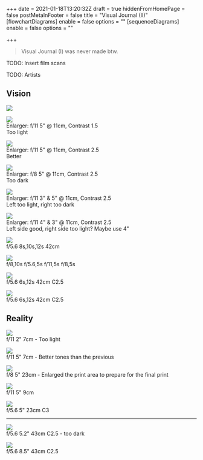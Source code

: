 +++
date = 2021-01-18T13:20:32Z
draft = true
hiddenFromHomePage = false
postMetaInFooter = false
title = "Visual Journal (II)"
[flowchartDiagrams]
enable = false
options = ""
[sequenceDiagrams]
enable = false
options = ""

+++
> Visual Journal (I) was never made btw.

TODO: Insert film scans

TODO: Artists

## Vision

![](/uploads/vision/f11-5s-11cm-c2-5-ii.jpg)

![](/uploads/vision/f11-5s-11cm-c1-5.jpg)  
Enlarger: f/11 5" @ 11cm, Contrast 1.5  
Too light

![](/uploads/vision/f11-5s-11cm-c2-5.jpg)  
Enlarger: f/11 5" @ 11cm, Contrast 2.5  
Better

![](/uploads/vision/f8-5s-11cm-c2-5.jpg)  
Enlarger: f/8 5" @ 11cm, Contrast 2.5  
Too dark

![](/uploads/vision/f11-3s-5s-11cm-c2-5.jpg)  
Enlarger: f/11 3" & 5" @ 11cm, Contrast 2.5  
Left too light, right too dark

![](/uploads/vision/f11-4s-3s-11cm-c2-5.jpg)  
Enlarger: f/11 4" & 3" @ 11cm, Contrast 2.5  
Left side good, right side too light? Maybe use 4"

![](/uploads/f5-6-8s-10s-12s-42cm.jpg)  
f/5.6 8s,10s,12s 42cm

![](/uploads/f8-10s-f5-6-5s-f11-5s-f8-5s.jpg)  
f/8,10s f/5.6,5s f/11,5s f/8,5s

![](/uploads/f5-6-6s-12s-42cm-c2-5.jpg)  
f/5.6 6s,12s 42cm C2.5

![](/uploads/f5-6-6s-12s-42cm-c2-5-_2.jpg)  
f/5.6 6s,12s 42cm C2.5

## Reality

![](/uploads/f11-2s-7cm.jpg)  
f/11 2" 7cm - Too light

![](/uploads/f11-5s-7cm.jpg)  
f/11 5" 7cm - Better tones than the previous

![](/uploads/f8-5s-23cm.jpg)  
f/8 5" 23cm - Enlarged the print area to prepare for the final print

![](/uploads/f11-5s-9cm.jpg)  
f/11 5" 9cm

![](/uploads/f5-6-5s-23cm-c3.jpg)  
f/5.6 5" 23cm C3

***

![](/uploads/f5-6-5-2s-43cm-c2-5.jpg)  
f/5.6 5.2" 43cm C2.5 - too dark

![](/uploads/f5-6-8-5s-43cm-c2-5.jpg)  
 f/5.6 8.5" 43cm C2.5